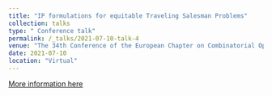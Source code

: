 ```yaml
---
title: "IP formulations for equitable Traveling Salesman Problems"
collection: talks
type: " Conference talk"
permalink: /_talks/2021-07-10-talk-4
venue: "The 34th Conference of the European Chapter on Combinatorial Optimization"
date: 2021-07-10
location: "Virtual"
---
```


[More information here](https://ecco2021.euro-online.org/)
